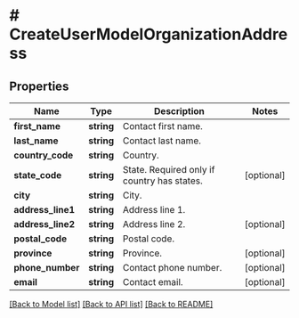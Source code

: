 # # CreateUserModelOrganizationAddress

## Properties

Name | Type | Description | Notes
------------ | ------------- | ------------- | -------------
**first_name** | **string** | Contact first name. |
**last_name** | **string** | Contact last name. |
**country_code** | **string** | Country. |
**state_code** | **string** | State. Required only if country has states. | [optional]
**city** | **string** | City. |
**address_line1** | **string** | Address line 1. |
**address_line2** | **string** | Address line 2. | [optional]
**postal_code** | **string** | Postal code. |
**province** | **string** | Province. | [optional]
**phone_number** | **string** | Contact phone number. | [optional]
**email** | **string** | Contact email. | [optional]

[[Back to Model list]](../../README.md#models) [[Back to API list]](../../README.md#endpoints) [[Back to README]](../../README.md)
